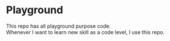 # Playground
This repo has all playground purpose code.  
Whenever I want to learn new skill as a code level, I use this repo.
